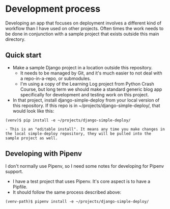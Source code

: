 Development process
===

Developing an app that focuses on deployment involves a different kind of workflow than I have used on other projects. Often times the work needs to be done in conjunction with a sample project that exists outside this main directory.

Quick start
---

- Make a sample Django project in a location outside this repository.
  - It needs to be managed by Git, and it's much easier to not deal with a repo-in-a-repo, or submodules.
  - I'm using a copy of the Learning Log project from Python Crash Course, but long term we should make a standard generic blog app specifically for development and testing work on this project.
- In that project, install django-simple-deploy from your local version of this repository. If this repo is in ~/projects/django-simple-deploy/, that would look like this:
```
(venv)$ pip install -e ~/projects/django-simple-deploy/
```
    - This is an "editable install". It means any time you make changes in the local simple-deploy repository, they will be pulled into the sample project as well.


Developing with Pipenv
---

I don't normally use Pipenv, so I need some notes for developing for Pipenv support.  

- I have a test project that uses Pipenv. It's core aspect is to have a Pipfile.
- It should follow the same process described above:
```
(venv-path)$ pipenv install -e ~/projects/django-simple-deploy/
```
